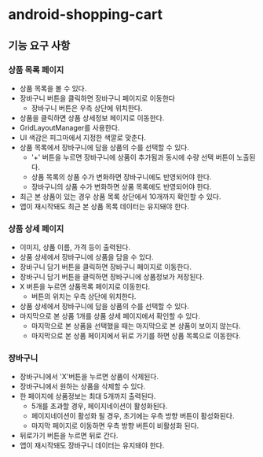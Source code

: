 # android-shopping-cart

## 기능 요구 사항

### 상품 목록 페이지

- 상품 목록을 볼 수 있다.
- 장바구니 버튼을 클릭하면 장바구니 페이지로 이동한다
    - 장바구니 버튼은 우측 상단에 위치한다.
- 상품을 클릭하면 상품 상세정보 페이지로 이동한다.
- GridLayoutManager를 사용한다.
- UI 색감은 피그마에서 지정한 색깔로 맞춘다.
- 상품 목록에서 장바구니에 담을 상품의 수를 선택할 수 있다.
    - '+' 버튼을 누르면 장바구니에 상품이 추가됨과 동시에 수량 선택 버튼이 노출된다.
    - 상품 목록의 상품 수가 변화하면 장바구니에도 반영되어야 한다.
    - 장바구니의 상품 수가 변화하면 상품 목록에도 반영되어야 한다.
- 최근 본 상품이 있는 경우 상품 목록 상단에서 10개까지 확인할 수 있다.
- 앱이 재시작돼도 최근 본 상품 목록 데이터는 유지돼야 한다.

### 상품 상세 페이지

- 이미지, 상품 이름, 가격 등이 출력된다.
- 상품 상세에서 장바구니에 상품을 담을 수 있다.
- 장바구니 담기 버튼을 클릭하면 장바구니 페이지로 이동한다.
- 장바구니 담기 버튼을 클릭하면 장바구니에 상품정보가 저장된다.
- X 버튼을 누르면 상품목록 페이지로 이동한다.
    - 버튼의 위치는 우측 상단에 위치한다.
- 상품 상세에서 장바구니에 담을 상품의 수를 선택할 수 있다.
- 마지막으로 본 상품 1개를 상품 상세 페이지에서 확인할 수 있다.
    - 마지막으로 본 상품을 선택했을 때는 마지막으로 본 상품이 보이지 않는다.
    - 마지막으로 본 상품 페이지에서 뒤로 가기를 하면 상품 목록으로 이동한다.

### 장바구니

- 장바구니에서 'X'버튼을 누르면 상품이 삭제된다.
- 장바구니에서 원하는 상품을 삭제할 수 있다.
- 한 페이지에 상품정보는 최대 5개까지 출력된다.
    - 5개를 초과할 경우, 페이지네이션이 활성화된다.
    - 페이지네이션이 활성화 될 경우, 초기에는 우측 방향 버튼이 활성화된다.
    - 마지막 페이지로 이동하면 우측 방향 버튼이 비활성화 된다.
- 뒤로가기 버튼을 누르면 뒤로 간다.
- 앱이 재시작돼도 장바구니 데이터는 유지돼야 한다.
